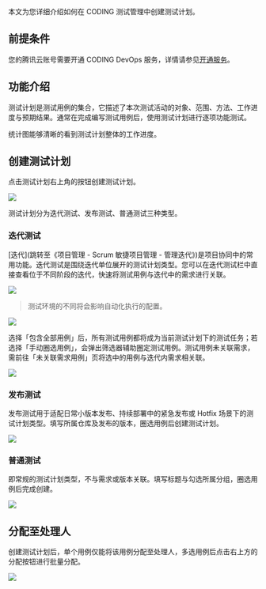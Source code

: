 本文为您详细介绍如何在 CODING 测试管理中创建测试计划。

## 前提条件

您的腾讯云账号需要开通 CODING DevOps 服务，详情请参见[开通服务](https://cloud.tencent.com/document/product/1115/37268)。

## 功能介绍

测试计划是测试用例的集合，它描述了本次测试活动的对象、范围、方法、工作进度与预期结果。通常在完成编写测试用例后，使用测试计划进行逐项功能测试。

统计图能够清晰的看到测试计划整体的工作进度。

## 创建测试计划

点击测试计划右上角的按钮创建测试计划。

![](https://help-assets.codehub.cn/enterprise/20210513174913.png)

测试计划分为迭代测试、发布测试、普通测试三种类型。

### 迭代测试

[迭代](跳转至《项目管理 - Scrum 敏捷项目管理 - 管理迭代》)是项目协同中的常用功能。迭代测试是围绕迭代单位展开的测试计划类型。您可以在迭代测试栏中直接查看位于不同阶段的迭代，快速将测试用例与迭代中的需求进行关联。

![](https://help-assets.codehub.cn/enterprise/20210513201136.png)

> 测试环境的不同将会影响自动化执行的配置。

![](https://help-assets.codehub.cn/enterprise/20210514101700.png)

选择「包含全部用例」后，所有测试用例都将成为当前测试计划下的测试任务；若选择「手动圈选用例」，会弹出筛选器辅助圈定测试用例。测试用例未关联需求，需前往「未关联需求用例」页将选中的用例与迭代内需求相关联。

![](https://help-assets.codehub.cn/enterprise/20210514113206.png)

### 发布测试

发布测试用于适配日常小版本发布、持续部署中的紧急发布或 Hotfix 场景下的测试计划类型。填写所属仓库及发布的版本，圈选用例后创建测试计划。

![](https://help-assets.codehub.cn/enterprise/20210507154751.png)

### 普通测试

即常规的测试计划类型，不与需求或版本关联。填写标题与勾选所属分组，圈选用例后完成创建。

![](https://help-assets.codehub.cn/enterprise/20210507163014.png)

## 分配至处理人

创建测试计划后，单个用例仅能将该用例分配至处理人，多选用例后点击右上方的分配按钮进行批量分配。

![](https://help-assets.codehub.cn/enterprise/20210517104623.png)